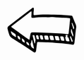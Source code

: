 <svg width="156" height="103" viewBox="0 0 156 103" fill="none" xmlns="http://www.w3.org/2000/svg">
<g clip-path="url(#clip0_1_59)">
<path d="M59.44 9.61002C59.37 11.69 59.26 13.76 59.24 15.84C59.24 17.55 59.78 18.01 61.63 17.92C62.27 17.92 62.9101 17.86 63.5401 17.77C75.4701 16.13 87.45 16.26 99.44 16.68C101.52 16.75 103.6 16.75 105.67 16.79C116.54 16.99 127.39 17.66 138.22 18.58C140.45 18.77 142.69 18.85 144.92 18.99C145.483 18.9895 146.032 19.1673 146.489 19.4977C146.945 19.8282 147.285 20.2946 147.46 20.83C148.03 22.32 148.64 23.83 149.25 25.28C151.06 29.72 152.76 34.2 154.71 38.58C155.973 41.3565 156.323 44.462 155.71 47.45C155.12 50.58 154.8 53.77 154.45 56.94C153.96 61.39 153.58 65.85 153.12 70.3C152.81 73.3 152.48 76.3 152.12 79.35C151.983 80.2987 151.759 81.2327 151.45 82.14C150.66 84.6 149.45 85.3 146.69 84.83C136.45 83.06 126.13 82.08 115.78 81.32C112.59 81.09 109.4 80.86 106.23 80.48C99.87 79.71 93.47 79.76 87.08 79.56C82.61 79.42 78.14 79.13 73.67 78.91C72.39 78.85 71.11 78.77 69.84 78.75C68.12 78.75 67.43 79.21 67.2 80.83C66.72 84.31 66.34 87.83 65.89 91.29C65.57 93.8233 65.2367 96.3567 64.89 98.89C64.7234 100.02 64.2057 101.07 63.4101 101.89C63.092 102.253 62.665 102.504 62.1929 102.605C61.7208 102.706 61.2288 102.652 60.7901 102.45C59.9601 101.97 59.18 101.45 58.38 100.89L47.13 93.57C39.2234 88.43 31.3134 83.2933 23.4001 78.16C20.0401 75.99 16.62 73.93 13.23 71.81C12.01 71.05 10.79 70.28 9.59 69.49C7.16215 67.9002 5.31898 65.562 4.34 62.83C2.76697 58.3029 1.43181 53.6966 0.339997 49.03C0.0410317 47.9443 0.0715331 46.7943 0.427643 45.7259C0.783753 44.6576 1.4494 43.7192 2.34 43.03C3.06 42.4 3.81999 41.8 4.57999 41.22C18.28 30.7133 31.9866 20.21 45.7 9.71003C49.1266 7.09003 52.5766 4.49335 56.05 1.92002C56.81 1.35002 57.7 0.69002 58.67 1.08002C59.9 1.57002 59.98 2.77003 59.93 3.93003C59.84 5.85003 59.7401 7.76003 59.6501 9.68003H59.5301L59.44 9.61002ZM141.17 36.41C141.483 33.39 141.797 30.3734 142.11 27.36C142.31 25.46 142.03 25.07 140.25 24.76C135.36 23.9537 130.405 23.6022 125.45 23.71C118.88 23.8 112.37 23.12 105.84 22.58C102.817 22.3289 99.7797 22.2822 96.75 22.44C93.2446 22.6635 89.7299 22.7069 86.22 22.57C77.9211 22.1053 69.5965 22.5041 61.38 23.76C60.28 23.93 59.1501 23.97 58.0401 24.06C57.7201 24.06 57.4001 24.06 57.0401 24.06C55.1401 24.06 54.2701 23.39 54.2901 21.58C54.2901 19.35 54.54 17.12 54.63 14.88C54.7 13.13 54.71 11.38 54.68 9.64002C54.5956 9.53269 54.4878 9.4462 54.3647 9.38724C54.2415 9.32829 54.1065 9.29845 53.97 9.30002C52.9978 9.83367 52.0624 10.4317 51.17 11.09C37.5966 21.4834 24.0333 31.89 10.48 42.31C9.9676 42.6876 9.48906 43.1092 9.04996 43.57C8.95093 43.6348 8.86822 43.7215 8.80814 43.8235C8.74805 43.9254 8.71223 44.0398 8.70352 44.1578C8.69482 44.2758 8.71349 44.3942 8.75797 44.5039C8.80244 44.6135 8.87154 44.7114 8.95999 44.79C9.30687 45.1188 9.67066 45.4292 10.05 45.72L41.98 68.63C43.9267 70.0234 45.88 71.41 47.84 72.79C48.46 73.22 49.04 73.85 49.93 73.39C50.45 70.57 50.9667 67.75 51.48 64.93C51.7133 63.6767 51.9533 62.4234 52.2 61.17C52.2828 60.7007 52.3931 60.2365 52.5301 59.78C52.7207 58.9956 53.1694 58.298 53.8041 57.7993C54.4389 57.3006 55.2228 57.0296 56.0301 57.03C57.9401 56.96 59.8701 56.95 61.7801 57.03C72.9601 57.42 84.13 57.8 95.31 58.26C102.31 58.55 109.37 58.74 116.37 59.37C122.25 59.9 128.19 59.75 134.02 60.93C134.966 61.0795 135.923 61.1465 136.88 61.13C137.283 61.1272 137.672 60.9838 137.981 60.7246C138.289 60.4653 138.498 60.1065 138.57 59.71C138.78 58.61 138.98 57.51 139.1 56.4C139.807 49.76 140.497 43.1034 141.17 36.43V36.41ZM111.37 65.32C110.12 65.32 109.37 65.32 108.54 65.32C108.386 65.3164 108.232 65.3456 108.09 65.4059C107.947 65.4662 107.819 65.5561 107.714 65.6696C107.609 65.7831 107.53 65.9175 107.481 66.0642C107.432 66.2108 107.414 66.3662 107.43 66.52C107.93 68.67 108.43 70.82 108.96 72.98C109.022 73.4535 109.246 73.8909 109.594 74.2174C109.943 74.5439 110.394 74.7392 110.87 74.77C112.75 74.98 114.64 75.17 116.53 75.29C117.79 75.37 118.39 74.69 118.09 73.6C117.51 71.4667 116.9 69.34 116.26 67.22C116.15 66.7604 115.897 66.3475 115.538 66.0404C115.178 65.7332 114.731 65.5476 114.26 65.51C113.12 65.42 112.02 65.37 111.37 65.33V65.32ZM102.01 74.44C106.06 74.65 106.09 74.53 105.01 70.64C104.81 69.88 104.73 69.08 104.5 68.32C103.5 65.23 104.11 64.95 100.05 64.54C99.1022 64.4608 98.1507 64.434 97.2 64.46C95.98 64.46 95.37 65.1 95.58 66.23C95.92 68.1 96.3 69.96 96.75 71.8C97.27 73.91 97.8 74.3 100.06 74.42C100.73 74.48 101.38 74.45 102.01 74.45V74.44ZM87.22 64.23V64.03C86.12 64.15 85.02 64.23 83.94 64.41C83.8054 64.4655 83.687 64.5543 83.5961 64.6679C83.5051 64.7816 83.4445 64.9165 83.42 65.06C83.5499 66.16 83.74 67.25 83.97 68.33C85.28 74.41 84.97 73.4 90.84 73.79C91.1731 73.8076 91.5069 73.8076 91.84 73.79C92.0766 73.8168 92.3161 73.7873 92.5391 73.7039C92.7621 73.6205 92.9622 73.4855 93.1231 73.31C93.284 73.1345 93.4011 72.9234 93.4649 72.694C93.5286 72.4646 93.5373 72.2234 93.49 71.99C93.16 70.11 92.77 68.24 92.33 66.39C91.93 64.73 91.4101 64.39 89.6601 64.25C88.8101 64.2 88.01 64.24 87.22 64.24V64.23ZM60.22 93.23C60.22 92.92 60.15 92.61 60.08 92.3C58.7067 86.4467 57.3266 80.5967 55.94 74.75C55.9064 74.5984 55.8418 74.4553 55.75 74.33C55.7143 74.2794 55.6682 74.2372 55.6147 74.2061C55.5612 74.1751 55.5016 74.1559 55.44 74.15C55.2911 74.1986 55.1592 74.2888 55.06 74.41C54.9459 74.5215 54.8602 74.6587 54.81 74.81C54.16 77.39 54.26 80.17 52.61 82.48C52.4291 82.9173 52.3941 83.4012 52.51 83.86C53.01 87.77 54.15 91.29 58.24 92.95C58.67 93.13 59.05 93.44 59.47 93.65C59.5425 93.682 59.6208 93.6985 59.7 93.6985C59.7792 93.6985 59.8575 93.682 59.93 93.65C60.0461 93.5457 60.1412 93.4201 60.21 93.28L60.22 93.23ZM133.69 67.23C132.79 67.23 132.47 67.23 132.16 67.23C132.004 67.2423 131.852 67.2862 131.713 67.359C131.574 67.4317 131.451 67.5319 131.352 67.6534C131.253 67.7749 131.18 67.9152 131.136 68.0659C131.093 68.2166 131.081 68.3744 131.1 68.53C131.58 70.84 132.1 73.15 132.67 75.43C132.744 75.6537 132.866 75.8588 133.026 76.0314C133.187 76.204 133.382 76.3399 133.6 76.43C135.681 77.1732 137.898 77.4596 140.1 77.27C140.231 77.2051 140.343 77.1076 140.426 76.9867C140.508 76.8659 140.558 76.7257 140.57 76.58C140.18 74.9 139.8 73.21 139.28 71.58C138.12 67.94 137.75 67.68 134.05 67.28C134.644 67.3303 135.234 67.1482 135.696 66.7719C136.158 66.3957 136.457 65.8547 136.528 65.263C136.599 64.6713 136.438 64.0751 136.078 63.5999C135.718 63.1248 135.188 62.8078 134.599 62.7158C134.01 62.6238 133.409 62.764 132.921 63.1067C132.434 63.4495 132.098 63.9681 131.986 64.5533C131.873 65.1385 131.992 65.7447 132.317 66.244C132.643 66.7433 133.149 67.0968 133.73 67.23H133.69ZM122.69 66.09H121.64C120.04 66.09 119.51 66.66 119.87 68.09C120.19 69.33 120.5 70.57 120.87 71.78C122.22 75.78 121.27 75.39 126.04 76.02C128.73 76.37 129.28 75.82 128.72 73.26C128.347 71.5467 127.917 69.8433 127.43 68.15C127.339 67.6746 127.094 67.2426 126.732 66.9207C126.37 66.5989 125.913 66.4054 125.43 66.37L122.69 66.09ZM63.61 74.19C63.606 73.9892 63.5893 73.7887 63.56 73.59C62.82 70.49 62.08 67.39 61.3 64.29C61.202 63.9998 60.9986 63.7571 60.73 63.61C60.2411 63.3374 59.6949 63.1836 59.1355 63.161C58.5762 63.1385 58.0194 63.2477 57.51 63.48C56.58 63.97 57.28 64.92 57.44 65.62C58.34 69.5 59.27 73.38 60.23 77.25C60.61 78.79 61.06 80.31 61.49 81.84C61.5696 81.9658 61.6952 82.0556 61.84 82.09C61.9145 82.1222 61.996 82.135 62.0768 82.1272C62.1576 82.1193 62.2351 82.091 62.302 82.0451C62.369 81.9991 62.4233 81.9369 62.4596 81.8643C62.496 81.7918 62.5133 81.7112 62.51 81.63C62.85 79.63 63.19 77.54 63.51 75.5C63.57 75.01 63.6 74.53 63.63 74.18L63.61 74.19ZM19.51 67.19C19.4648 65.2741 19.0681 63.3828 18.34 61.61C18.0897 61.0308 17.6719 60.5397 17.14 60.2C14.38 58.33 11.58 56.51 8.77005 54.71C8.63862 54.6513 8.49441 54.6269 8.35098 54.6391C8.20756 54.6514 8.06955 54.6999 7.94998 54.78C7.87459 54.905 7.82747 55.0449 7.81192 55.19C7.79637 55.3352 7.81281 55.4819 7.86002 55.62C8.35335 57.1334 8.87329 58.6334 9.41995 60.12C9.79995 61.1762 10.4729 62.1023 11.36 62.79C13.5764 64.6046 15.9919 66.1612 18.56 67.43C18.9028 67.4655 19.2471 67.3768 19.5301 67.18L19.51 67.19ZM76.43 63.62C73.93 63.52 73.2501 64.28 73.6601 66.17C74.0401 67.87 74.44 69.57 74.95 71.24C75.0331 71.5392 75.1751 71.8188 75.3673 72.0626C75.5596 72.3064 75.7984 72.5095 76.07 72.66C77.5548 73.2421 79.1751 73.3878 80.74 73.08C80.8803 73.0189 81.0032 72.9239 81.0974 72.8034C81.1917 72.683 81.2545 72.5409 81.2801 72.39C81.097 69.8647 80.5617 67.3772 79.69 65C79.5965 64.7855 79.4593 64.5928 79.2871 64.4344C79.1149 64.276 78.9115 64.1552 78.69 64.08C77.9545 63.8738 77.2062 63.7169 76.45 63.61L76.43 63.62ZM66.96 63.45H66.48C66.241 63.4248 65.9994 63.4597 65.7774 63.5517C65.5553 63.6437 65.3599 63.7898 65.2088 63.9767C65.0577 64.1636 64.9557 64.3854 64.9123 64.6217C64.8688 64.8581 64.8852 65.1016 64.96 65.33C65.3 67.05 65.68 68.76 66.11 70.46C66.5 72.01 67.11 72.46 68.83 72.6C69.4629 72.6629 70.1013 72.6461 70.73 72.55C70.8469 72.5382 70.96 72.5022 71.0623 72.4444C71.1645 72.3867 71.2537 72.3083 71.3241 72.2144C71.3946 72.1204 71.4449 72.0129 71.4717 71.8985C71.4985 71.7842 71.5013 71.6655 71.48 71.55C71.04 69.37 70.62 67.18 70.08 65.02C69.954 64.5521 69.6702 64.1422 69.2765 63.8597C68.8828 63.5772 68.4035 63.4395 67.92 63.47C67.6199 63.43 67.3 63.44 66.98 63.44L66.96 63.45ZM143.96 55.05C143.982 55.6122 144.086 56.1682 144.27 56.7C145.52 59.81 146.84 62.89 148.18 65.96C148.397 66.134 148.655 66.2479 148.93 66.29C149.012 66.1507 149.069 65.9985 149.1 65.84C149.268 64.5789 149.268 63.3011 149.1 62.04C148.01 57.88 146.73 53.76 145.48 49.64C145.288 49.4247 145.043 49.2627 144.77 49.17C144.686 49.307 144.622 49.4551 144.58 49.61C144.43 51.18 144.26 52.76 144 55.03L143.96 55.05ZM39.42 79.26C39.11 77.99 38.79 76.61 38.42 75.26C38.3505 74.951 38.2024 74.6651 37.99 74.43C36.5727 72.9511 34.8989 71.7416 33.05 70.86C32.9831 70.8433 32.9134 70.8418 32.8459 70.8556C32.7784 70.8695 32.7149 70.8983 32.6601 70.94C32.5974 70.9875 32.5453 71.0477 32.5074 71.1166C32.4694 71.1855 32.4465 71.2616 32.44 71.34C32.68 72.58 32.99 73.8 33.2 75.04C33.295 75.747 33.5532 76.4223 33.9541 77.0124C34.355 77.6024 34.8877 78.0912 35.51 78.44C36.51 78.99 37.4 79.59 38.37 80.1C38.6546 80.0997 38.9303 80.0008 39.1501 79.82C39.2974 79.6536 39.4035 79.4549 39.46 79.24L39.42 79.26ZM29.1501 72.46C29.1169 70.8829 28.7773 69.3274 28.1501 67.88C27.9715 67.4376 27.6738 67.0534 27.2901 66.77C26.1101 65.98 24.8701 65.27 23.6501 64.55C23.5792 64.5124 23.5002 64.4927 23.42 64.4927C23.3397 64.4927 23.2608 64.5124 23.19 64.55C22.978 64.7562 22.8407 65.0272 22.8 65.32C22.93 66.26 23.23 67.17 23.33 68.11C23.3997 68.9857 23.699 69.8276 24.1975 70.5509C24.6961 71.2741 25.3764 71.8533 26.17 72.23C26.73 72.52 27.26 72.89 27.83 73.16C28.1057 73.3086 28.4284 73.3445 28.73 73.26C28.9463 73.0271 29.104 72.746 29.19 72.44L29.1501 72.46ZM147.79 77.41C147.873 76.8966 147.873 76.3734 147.79 75.86C146.5 72.65 145.16 69.46 143.79 66.28C143.704 66.152 143.595 66.0403 143.47 65.95C143.425 65.882 143.363 65.8273 143.29 65.7918C143.217 65.7564 143.135 65.7415 143.054 65.7487C142.973 65.7559 142.895 65.7849 142.829 65.8327C142.764 65.8805 142.712 65.9452 142.68 66.02C142.321 66.522 142.125 67.1227 142.12 67.74C143.12 71.05 144.24 74.31 145.34 77.59C145.418 77.7269 145.519 77.8489 145.64 77.95C145.784 78.1405 145.99 78.2733 146.223 78.3247C146.456 78.376 146.7 78.3424 146.91 78.23C147.264 78.0023 147.578 77.7186 147.84 77.39L147.79 77.41ZM151.1 47.28C151.155 46.582 151.098 45.8798 150.93 45.2C149.66 41.93 148.28 38.7 146.93 35.46C146.885 35.411 146.829 35.3743 146.766 35.3533C146.703 35.3323 146.635 35.3277 146.57 35.34C146.308 35.4838 146.084 35.6899 145.92 35.94C145.78 36.2289 145.741 36.5565 145.81 36.87C147.03 41.0034 148.273 45.13 149.54 49.25C149.621 49.3703 149.732 49.4676 149.861 49.5324C149.991 49.5973 150.135 49.6275 150.28 49.62C150.413 49.5599 150.531 49.4714 150.626 49.3609C150.721 49.2503 150.79 49.1203 150.83 48.98C150.975 48.4111 151.082 47.8332 151.15 47.25L151.1 47.28ZM48.24 86.47C48.5321 86.5854 48.849 86.6233 49.1601 86.58C49.2614 86.4664 49.3384 86.3333 49.3865 86.1889C49.4346 86.0444 49.4528 85.8917 49.44 85.74C49.5066 84.3886 49.1593 83.049 48.4446 81.9001C47.7299 80.7511 46.6817 79.8476 45.44 79.31C44.87 79.04 44.3601 78.64 43.7901 78.39C43.5246 78.3549 43.2552 78.4151 43.0301 78.56C42.9742 78.614 42.9309 78.6796 42.9032 78.7522C42.8756 78.8248 42.8643 78.9026 42.87 78.98C42.97 81.84 43.87 84.25 46.7 85.51C47.2472 85.7836 47.7752 86.0944 48.2801 86.44L48.24 86.47Z" fill="black"/>
</g>
<defs>
<clipPath id="clip0_1_59">
<rect width="155.91" height="101.74" fill="white" transform="translate(0.0900269 0.910004)"/>
</clipPath>
</defs>
</svg>
